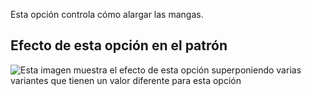 Esta opción controla cómo alargar las mangas.

## Efecto de esta opción en el patrón

![Esta imagen muestra el efecto de esta opción superponiendo varias variantes que tienen un valor diferente para esta opción](breanna_sleevelengthbonus_sample.svg "Efecto de esta opción en el patrón")
